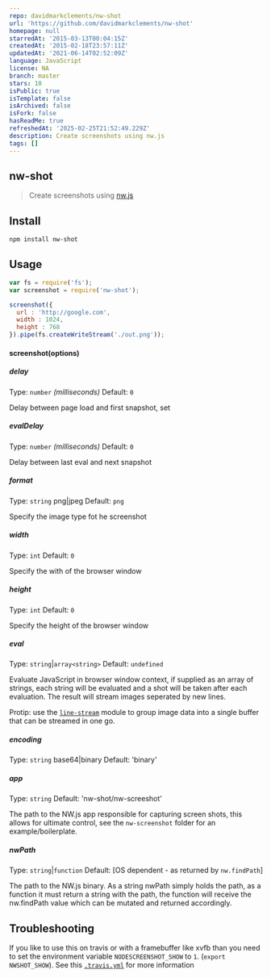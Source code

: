 ```yaml
---
repo: davidmarkclements/nw-shot
url: 'https://github.com/davidmarkclements/nw-shot'
homepage: null
starredAt: '2015-03-13T00:04:15Z'
createdAt: '2015-02-18T23:57:11Z'
updatedAt: '2021-06-14T02:52:09Z'
language: JavaScript
license: NA
branch: master
stars: 10
isPublic: true
isTemplate: false
isArchived: false
isFork: false
hasReadMe: true
refreshedAt: '2025-02-25T21:52:49.229Z'
description: Create screenshots using nw.js
tags: []
---
```


nw-shot
---
> Create screenshots using [nw.js](https://github.com/nwjs/nw.js)

## Install

```shell
npm install nw-shot
```


## Usage

```js
var fs = require('fs');
var screenshot = require('nw-shot');

screenshot({
  url : 'http://google.com',
  width : 1024,
  height : 768
}).pipe(fs.createWriteStream('./out.png'));
```

#### screenshot(options)

##### delay

Type: `number` *(milliseconds)*
Default: `0`

Delay between page load and first snapshot, set

##### evalDelay
Type: `number` *(milliseconds)*
Default: `0`

Delay between last eval and next snapshot


##### format

Type: `string` png|jpeg
Default: `png`

Specify the image type fot he screenshot

##### width

Type: `int`
Default: `0`

Specify the with of the browser window

##### height

Type: `int`
Default: `0`

Specify the height of the browser window


##### eval

Type: `string`|`array<string>`
Default: `undefined`

Evaluate JavaScript in browser window context, if supplied
as an array of strings, each string will be evaluated and 
a shot will be taken after each evaluation. The result will
stream images seperated by new lines. 

Protip: use the [`line-stream`](http://npmjs.org/line-stream) 
module to group image data into a single buffer that can
be streamed in one go.

##### encoding

Type: `string`  base64|binary
Default: 'binary'

##### app

Type: `string` 
Default: 'nw-shot/nw-screeshot'

The path to the NW.js app responsible for capturing screen shots,
this allows for ultimate control, see the `nw-screenshot` folder 
for an example/boilerplate.

##### nwPath

Type: `string`|`function`
Default: [OS dependent - as returned by `nw.findPath`]

The path to the NW.js binary. As a string nwPath simply holds the
path, as a function it must return a string with the path, the function will receive the nw.findPath value which can be
mutated and returned accordingly. 

## Troubleshooting

If you like to use this on travis or with a framebuffer like xvfb than you need to set the environment variable
`NODESCREENSHOT_SHOW` to `1`. (`export NWSHOT_SHOW`).
See this [`.travis.yml`](https://github.com/FWeinb/node-webkit-screenshot/blob/master/.travis.yml) for more information



